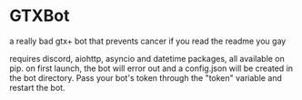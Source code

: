# GTXBot
 a really bad gtx+ bot that prevents cancer
if you read the readme you gay

requires discord, aiohttp, asyncio and datetime packages, all available on pip.
on first launch, the bot will error out and a config.json will be created in the bot directory. Pass your bot's token through the "token" variable and restart the bot.
